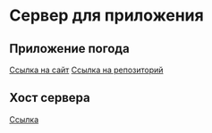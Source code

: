 # Сервер для приложения
## Приложение погода
[Ссылка на сайт](weather.tehnarenok.online)
[Ссылка на репозиторий](https://github.com/ershovmn/web2.0)
## Хост сервера
[Ссылка](https://tranquil-wildwood-28247.herokuapp.com/)
